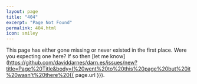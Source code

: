 ```yaml
---
layout: page
title: "404"
excerpt: "Page Not Found"
permalink: 404.html
icon: smiley
---
```


This page has either gone missing or never existed in the first place. Were you expecting one here? If so then [let me know](https://github.com/daviddarnes/darn.es/issues/new?title=Page%20Title&body=I%20went%20to%20this%20page%20but%20it%20wasn't%20there%20{{ page.url }}).
